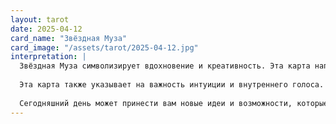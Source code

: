 ```yaml
---
layout: tarot
date: 2025-04-12
card_name: "Звёздная Муза"
card_image: "/assets/tarot/2025-04-12.jpg"
interpretation: |
  Звёздная Муза символизирует вдохновение и креативность. Эта карта напоминает о том, что в каждом из нас есть источник творческой энергии, который жаждет быть выраженным. Сегодня вы можете почувствовать прилив идей и желание реализовать свои мечты. Возможно, это подходящее время, чтобы заняться творчеством — будь то рисование, написание, музыка или любой другой вид искусства.
  
  Эта карта также указывает на важность интуиции и внутреннего голоса. Прислушивайтесь к своим чувствам и не бойтесь следовать своим желаниям. Звёздная Муза призывает вас выйти за рамки привычного и позволить себе мечтать. Не стесняйтесь использовать вашу уникальную перспективу, чтобы создать что-то удивительное.
  
  Сегодняшний день может принести вам новые идеи и возможности, которые откроют двери к самовыражению. Используйте этот вдохновляющий период, чтобы исследовать новые горизонты и позволить себе быть свободным в своём творчестве. Верьте в себя и свои способности — Вселенная поддерживает вас на этом пути!
---
```

